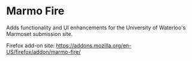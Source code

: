 # Marmo Fire

Adds functionality and UI enhancements for the University of Waterloo's Marmoset submission site. 

Firefox add-on site: https://addons.mozilla.org/en-US/firefox/addon/marmo-fire/